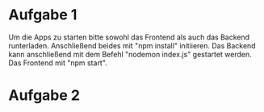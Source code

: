# Aufgabe 1
Um die Apps zu starten bitte sowohl das Frontend als auch das Backend runterladen. Anschließend beides mit "npm install" initiieren. Das Backend kann anschließend mit dem Befehl "nodemon index.js" gestartet werden. Das Frontend mit "npm start". 

# Aufgabe 2
